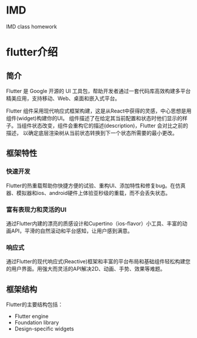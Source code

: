 # IMD
IMD class homework
# flutter介绍 #

## 简介 ##
Flutter 是 Google 开源的 UI 工具包，帮助开发者通过一套代码库高效构建多平台精美应用，支持移动、Web、桌面和嵌入式平台。

Flutter 组件采用现代响应式框架构建，这是从React中获得的灵感，中心思想是用组件(widget)构建你的UI。 组件描述了在给定其当前配置和状态时他们显示的样子。当组件状态改变，组件会重构它的描述(description)，Flutter 会对比之前的描述， 以确定底层渲染树从当前状态转换到下一个状态所需要的最小更改。

## 框架特性 ##

### 快速开发 ###

Flutter的热重载帮助你快捷方便的试验、重构UI、添加特性和修复bug。在仿真器、模拟器和ios、android硬件上体验亚秒级的重载，而不会丢失状态。

### 富有表现力和灵活的UI ###

通过Flutter内建的漂亮的质感设计和Cupertino（ios-flavor）小工具、丰富的动画API，平滑的自然滚动和平台感知，让用户感到满意。

### 响应式 ###

通过Flutter的现代响应式(Reactive)框架和丰富的平台布局和基础组件轻松构建您的用户界面。用强大而灵活的API解决2D、动画、手势、效果等难题。

## 框架结构 ##

Flutter的主要结构包括：

+ Flutter engine
+ Foundation library
+ Design-specific widgets



